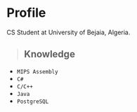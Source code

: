 # Profile
CS Student at University of Bejaia, Algeria.

> ## Knowledge
+ ``` MIPS Assembly ```
+ ``` C# ```
+ ``` C/C++ ```
+ ``` Java ```
+ ``` PostgreSQL ```


<!---
AbdelhadiSeddar/AbdelhadiSeddar is a ✨ special ✨ repository because its `README.md` (this file) appears on your GitHub profile.
You can click the Preview link to take a look at your changes.
--->
